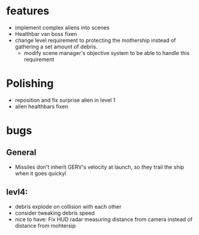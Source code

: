 # features
  - implement complex aliens into scenes
  - Healthbar van boss fixen
  - change level requirement to protecting the mothership instead of gathering a set amount of debris.
    - modify scene manager's objective system to be able to handle this requirement
# Polishing
  - reposition and fix surprise alien in level 1
  - alien healthbars fixen
# bugs
## General
  - Missiles don't inherit GERV's velocity at launch, so they trail the ship when it goes quickyl
## levl4:
  - debris explode on collision with each other
  - consider tweaking debris speed
  - nice to have: Fix HUD radar measuring distance from camera instead of distance from mohtersip
